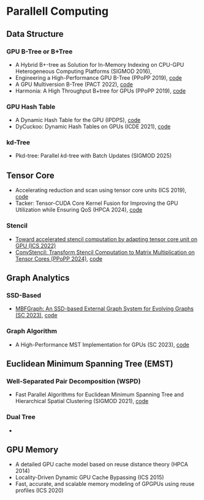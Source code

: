 # Parallell Computing

## Data Structure

### GPU B-Tree or B+Tree

- A Hybrid B+-tree as Solution for In-Memory Indexing on CPU-GPU Heterogeneous Computing Platforms (SIGMOD 2016),  
- Engineering a High-Performance GPU B-Tree (PPoPP 2019), [code](https://github.com/owensgroup/GpuBTree.git)
- A GPU Multiversion B-Tree (PACT 2022), [code](https://github.com/owensgroup/MVGpuBTree.git)
- Harmonia: A High Throughput B+tree for GPUs (PPoPP 2019), [code](https://github.com/Jash-Khatri/Harmonia.git)

### GPU Hash Table

- A Dynamic Hash Table for the GPU (IPDPS), [code](https://github.com/owensgroup/SlabHash.git)
- DyCuckoo: Dynamic Hash Tables on GPUs (ICDE 2021), [code](https://github.com/zhuqiweigit/DyCuckoo.git)

### kd-Tree

- Pkd-tree: Parallel 𝑘d-tree with Batch Updates (SIGMOD 2025)

## Tensor Core

- Accelerating reduction and scan using tensor core units (ICS 2019), [code](https://github.com/c3sr/tcu_scope.git)
- Tacker: Tensor-CUDA Core Kernel Fusion for Improving the GPU Utilization while Ensuring QoS (HPCA 2024), [code](https://github.com/sjtu-epcc/Tacker.git)

### Stencil

- [Toward accelerated stencil computation by adapting tensor core unit on GPU (ICS 2022)](https://dl.acm.org/doi/pdf/10.1145/3524059.3532392)
- [ConvStencil: Transform Stencil Computation to Matrix Multiplication on Tensor Cores (PPoPP 2024)](https://dl.acm.org/doi/pdf/10.1145/3627535.3638476), [code](https://github.com/microsoft/ConvStencil.git)

## Graph Analytics

### SSD-Based

- [MBFGraph: An SSD-based External Graph System for Evolving Graphs (SC 2023)](https://dl.acm.org/doi/pdf/10.1145/3581784.3607070), [code](https://github.com/liu225269/MBFGraph.git)

### Graph Algorithm

- A High-Performance MST Implementation for GPUs (SC 2023), [code](https://github.com/burtscher/ECL-MST.git)

## Euclidean Minimum Spanning Tree (EMST)

### Well-Separated Pair Decomposition (WSPD)

- Fast Parallel Algorithms for Euclidean Minimum Spanning Tree and Hierarchical Spatial Clustering (SIGMOD 2021), [code](https://github.com/wangyiqiu/hdbscan.git)

### Dual Tree

- 

## GPU Memory

- A detailed GPU cache model based on reuse distance theory (HPCA 2014)
- Locality-Driven Dynamic GPU Cache Bypassing (ICS 2015)
- Fast, accurate, and scalable memory modeling of GPGPUs using reuse profiles (ICS 2020)
